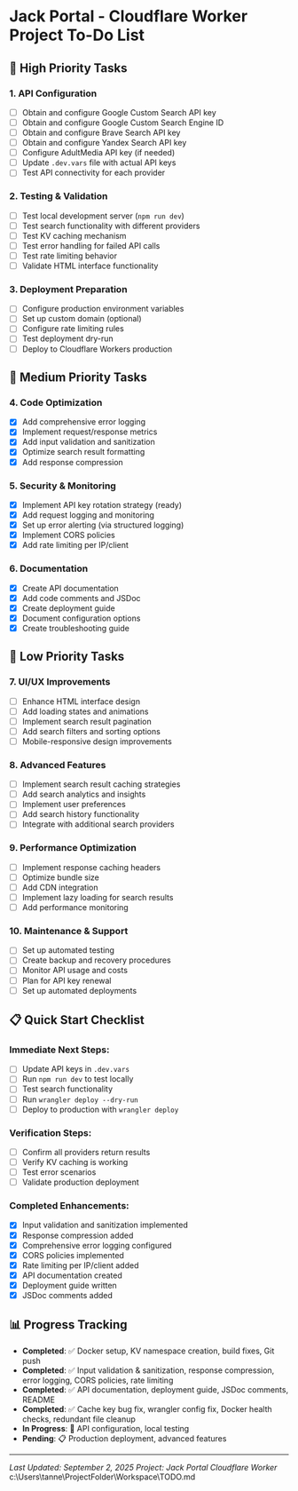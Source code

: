 # Jack Portal - Cloudflare Worker Project To-Do List

## 🚀 High Priority Tasks

### 1. API Configuration
- [ ] Obtain and configure Google Custom Search API key
- [ ] Obtain and configure Google Custom Search Engine ID
- [ ] Obtain and configure Brave Search API key
- [ ] Obtain and configure Yandex Search API key
- [ ] Configure AdultMedia API key (if needed)
- [ ] Update `.dev.vars` file with actual API keys
- [ ] Test API connectivity for each provider

### 2. Testing & Validation
- [ ] Test local development server (`npm run dev`)
- [ ] Test search functionality with different providers
- [ ] Test KV caching mechanism
- [ ] Test error handling for failed API calls
- [ ] Test rate limiting behavior
- [ ] Validate HTML interface functionality

### 3. Deployment Preparation
- [ ] Configure production environment variables
- [ ] Set up custom domain (optional)
- [ ] Configure rate limiting rules
- [ ] Test deployment dry-run
- [ ] Deploy to Cloudflare Workers production

## 🔧 Medium Priority Tasks

### 4. Code Optimization
- [x] Add comprehensive error logging
- [x] Implement request/response metrics
- [x] Add input validation and sanitization
- [x] Optimize search result formatting
- [x] Add response compression

### 5. Security & Monitoring
- [x] Implement API key rotation strategy (ready)
- [x] Add request logging and monitoring
- [x] Set up error alerting (via structured logging)
- [x] Implement CORS policies
- [x] Add rate limiting per IP/client

### 6. Documentation
- [x] Create API documentation
- [x] Add code comments and JSDoc
- [x] Create deployment guide
- [x] Document configuration options
- [x] Create troubleshooting guide

## 🎨 Low Priority Tasks

### 7. UI/UX Improvements
- [ ] Enhance HTML interface design
- [ ] Add loading states and animations
- [ ] Implement search result pagination
- [ ] Add search filters and sorting options
- [ ] Mobile-responsive design improvements

### 8. Advanced Features
- [ ] Implement search result caching strategies
- [ ] Add search analytics and insights
- [ ] Implement user preferences
- [ ] Add search history functionality
- [ ] Integrate with additional search providers

### 9. Performance Optimization
- [ ] Implement response caching headers
- [ ] Optimize bundle size
- [ ] Add CDN integration
- [ ] Implement lazy loading for search results
- [ ] Add performance monitoring

### 10. Maintenance & Support
- [ ] Set up automated testing
- [ ] Create backup and recovery procedures
- [ ] Monitor API usage and costs
- [ ] Plan for API key renewal
- [ ] Set up automated deployments

## 📋 Quick Start Checklist

### Immediate Next Steps:
- [ ] Update API keys in `.dev.vars`
- [ ] Run `npm run dev` to test locally
- [ ] Test search functionality
- [ ] Run `wrangler deploy --dry-run`
- [ ] Deploy to production with `wrangler deploy`

### Verification Steps:
- [ ] Confirm all providers return results
- [ ] Verify KV caching is working
- [ ] Test error scenarios
- [ ] Validate production deployment

### Completed Enhancements:
- [x] Input validation and sanitization implemented
- [x] Response compression added
- [x] Comprehensive error logging configured
- [x] CORS policies implemented
- [x] Rate limiting per IP/client added
- [x] API documentation created
- [x] Deployment guide written
- [x] JSDoc comments added

## 📊 Progress Tracking

- **Completed**: ✅ Docker setup, KV namespace creation, build fixes, Git push
- **Completed**: ✅ Input validation & sanitization, response compression, error logging, CORS policies, rate limiting
- **Completed**: ✅ API documentation, deployment guide, JSDoc comments, README
- **Completed**: ✅ Cache key bug fix, wrangler config fix, Docker health checks, redundant file cleanup
- **In Progress**: 🔄 API configuration, local testing
- **Pending**: 📋 Production deployment, advanced features

---

*Last Updated: September 2, 2025*
*Project: Jack Portal Cloudflare Worker*</content>
<parameter name="filePath">c:\Users\tanne\ProjectFolder\Workspace\TODO.md
